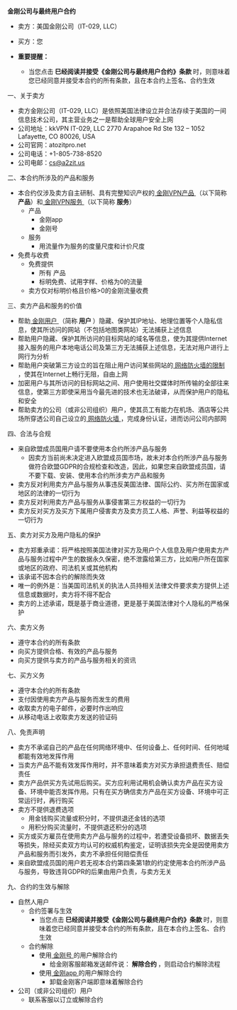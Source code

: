 <strong> 金刚公司与最终用户合约 </strong >

- 卖方：美国金刚公司（IT-029, LLC）

- 买方：您

- <strong> 重要提醒：</strong >
  - 当您点击<strong> 巳经阅读并接受《金刚公司与最终用户合约》条款 </strong>时，则意味着您已经同意并接受本合约的所有条款，且在本合约上签名、合约生效


一、关于卖方

  - 卖方金刚公司（IT-029, LLC）是依照美国法律设立并合法存续于美国的一间信息技术公司，其主营业务之一是帮助全球用户安全上网
  - 公司地址：kkVPN IT-029, LLC 2770 Arapahoe Rd Ste 132 – 1052 Lafayette, CO 80026, USA
  - 公司官网：atozitpro.net
  - 公司电话：+1-805-738-8520
  - 公司电邮：cs@a2zit.us

二、本合约所涉及的产品和服务
  - 本合约仅涉及卖方自主研制、具有完整知识产权的[ 金刚VPN产品 ](https://github.com/a2zitpro/web/blob/master/LadderFree/kkDictionary/KKLadder.md)（以下简称<strong> 产品</strong>）和[ 金刚VPN服务 ](https://github.com/a2zitpro/web/blob/master/LadderFree/kkDictionary/KKServices.md)（以下简称<strong> 服务</strong>）
    - 产品
      - 金刚app
      - 金刚号
    - 服务
      - 用流量作为服务的度量尺度和计价尺度
- 免费与收费
  - 免费提供
    - 所有 产品
    - 标明免费、试用字样、价格为0的流量
  - 卖方仅对标明价格且价格>0的金刚流量收费

三、卖方产品和服务的价值
  - 帮助[ 金刚用户 ](https://github.com/a2zitpro/web/blob/master/LadderFree/kkDictionary/KKUser.md)（简称<strong> 用户 </strong>）隐藏、保护其IP地址、地理位置等个人隐私信息，使其所访问的网站（不包括地图类网站）无法捕获上述信息
  - 帮助用户隐藏、保护其所访问的目标网站的域名等信息，使为其提供Internet接入服务的用户本地电话公司及第三方无法捕获上述信息，无法对用户进行上网行为分析
  - 帮助用户突破第三方设立的旨在阻止用户访问某些网站的[ 网络防火墙的限制 ](https://github.com/a2zitpro/web/blob/master/LadderFree/kkDictionary/FireWall.md)，使其在Internet上畅行无阻，自由上网
  - 加密用户与其所访问的目标网站之间、用户使用社交媒体时所传输的全部往来信息，使第三方即使采用当今最先进的技术也无法破译，从而保护用户的隐私和安全
  - 帮助卖方的公司（或非公司组织）用户，使其员工有能力在机场、酒店等公共场所穿透公司自己设立的[ 网络防火墙 ](https://github.com/a2zitpro/web/blob/master/LadderFree/kkDictionary/FireWall.md)，完成身份认证，进而访问公司内部网

四、合法与合规
  - 来自欧盟成员国用户请不要使用本合约所涉产品与服务
    - 因卖方当前尚未决定进入欧盟成员国市场，故未对本合约所涉产品与服务做符合欧盟GDPR的合规检查和改造，因此，如果您来自欧盟成员国，请不要下载、安装、使用本合约所涉卖方产品和服务
  - 卖方反对利用卖方产品与服务从事违反美国法律、国际公约、买方所在国家或地区的法律的一切行为
  - 卖方反对利用卖方产品与服务从事侵害第三方权益的一切行为
  - 卖方反对买方及买方下属用户侵害卖方及卖方员工人格、声誉、利益等权益的一切行为

五、卖方对买方及用户隐私的保护
  - 卖方郑重承诺：将严格按照美国法律对买方及用户个人信息及用户使用卖方产品与服务过程中产生的数据永久保密，绝不泄露给第三方，比如用户所在国家或地区的政府、司法机关或其他机构
  - 该承诺不因本合约的解除而失效
  - 唯一的例外是：当美国司法机关的执法人员持相关法律文件要求卖方提供上述信息或数据时，卖方将不得不配合
  - 卖方的上述承诺，既是基于商业道德，更是基于美国法律对个人隐私的严格保护

六、卖方义务
  - 遵守本合约的所有条款
  - 向买方提供合格、有效的产品与服务
  - 向买方提供与卖方的产品与服务相关的资讯

七、买方义务
  - 遵守本合约的所有条款
  - 支付因使用卖方产品与服务而发生的费用
  - 收取卖方的电子邮件，必要时作出响应
  - 从移动电话上收取卖方发送的验证码

八、免责声明
  - 卖方不承诺自己的产品在任何网络环境中、任何设备上、任何时间、任何地域都能有效地发挥作用
  - 当卖方产品不能有效发挥作用时，并不意味着卖方对买方承担退费责任、赔偿责任
  - 卖方产品供买方先试用后购买。买方应利用试用机会确认卖方产品在买方设备、环境中能否发挥作用。只有在买方确信卖方产品在买方设备、环境中可正常运行时，再行购买
  - 卖方不提供退费选项
    - 用金钱购买流量或积分时，不提供退还金钱的选项
    - 用积分购买流量时，不提供退还积分的选项
  - 买方或买方雇员在使用卖方产品与服务的过程中，若遭受设备损坏、数据丢失等损失，除经买卖双方均认可的权威机构鉴定，证明该损失完全是因使用卖方产品和服务而引发外，卖方不承担任何赔偿责任
  - 来自欧盟成员国的用户若无视本合约第四条第1款的约定使用本合约所涉产品与服务，导致违背GDPR的后果由用户负责，与卖方无关

九、合约的生效与解除
- 自然人用户
  - 合约签署与生效
    - 当您点击<Strong> 巳经阅读并接受《金刚公司与最终用户合约》条款 </Strong>时，则意味着您已经同意并接受本合约的所有条款，且在本合约上签名、合约生效
  - 合约解除
    - 使用[ 金刚号 ](https://github.com/a2zitpro/web/blob/master/LadderFree/kkDictionary/KKLadderKKID.md)的用户解除合约
      - 给金刚客服邮箱发送邮件说：<Strong> 解除合约 </Strong>，则启动合约解除流程
    - 使用[ 金刚app ](https://github.com/a2zitpro/web/blob/master/LadderFree/kkDictionary/KKLadderAPP.md)的用户解除合约
      - 卸载金刚客户端即意味着解除合约
- 公司（或非公司组织）用户
  - 联系客服以订立或解除合约
